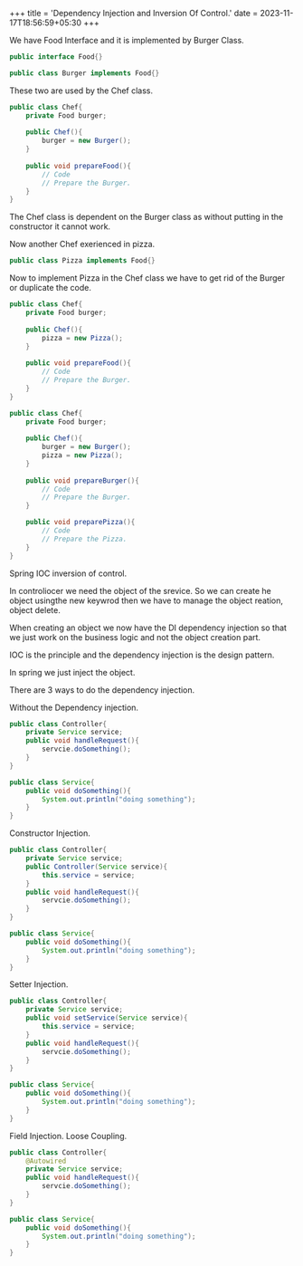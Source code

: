 +++
title = 'Dependency Injection and Inversion Of Control.'
date = 2023-11-17T18:56:59+05:30
+++



We have Food Interface and it is implemented by Burger Class.
```java
public interface Food{}
```
```java
public class Burger implements Food{}
```
These two are used by the Chef class.
```java
public class Chef{
    private Food burger;
    
    public Chef(){
        burger = new Burger();
    }
    
    public void prepareFood(){
        // Code 
        // Prepare the Burger.
    }
}
```

The Chef class is dependent on the Burger class as without putting in the constructor it cannot work.

Now another Chef exerienced in pizza.
```java
public class Pizza implements Food{}
```

Now to implement Pizza in the Chef class we have to get rid of the Burger or duplicate the code.
```java
public class Chef{
    private Food burger;
    
    public Chef(){
        pizza = new Pizza();
    }
    
    public void prepareFood(){
        // Code 
        // Prepare the Burger.
    }
}
```
```java
public class Chef{
    private Food burger;
    
    public Chef(){
        burger = new Burger();
        pizza = new Pizza();
    }
    
    public void prepareBurger(){
        // Code 
        // Prepare the Burger.
    }

    public void preparePizza(){
        // Code 
        // Prepare the Pizza.
    }
}
```

Spring IOC inversion of control.

In controliocer we need the object of the srevice. So we can create he object usingthe new keywrod then we have to manage the object reation, object delete.

When creating an object we now have the DI dependency injection so that we just work on the business logic and not the object creation part.

IOC is the principle and the dependency injection is the design pattern.

In spring we just inject the object.

There are 3 ways to do the dependency injection.

Without the Dependency injection.

```java
public class Controller{
    private Service service;
    public void handleRequest(){
        servcie.doSomething();
    }
}

public class Service{
    public void doSomething(){
        System.out.println("doing something");
    }
}
```

Constructor Injection.

```java
public class Controller{
    private Service service;
    public Controller(Service service){
        this.service = service;
    }
    public void handleRequest(){
        servcie.doSomething();
    }
}

public class Service{
    public void doSomething(){
        System.out.println("doing something");
    }
}
```

Setter Injection.

```java
public class Controller{
    private Service service;
    public void setService(Service service){
        this.service = service;
    }
    public void handleRequest(){
        servcie.doSomething();
    }
}

public class Service{
    public void doSomething(){
        System.out.println("doing something");
    }
}
```

Field Injection.
Loose Coupling.

```java
public class Controller{
    @Autowired
    private Service service;
    public void handleRequest(){
        servcie.doSomething();
    }
}

public class Service{
    public void doSomething(){
        System.out.println("doing something");
    }
}
```
